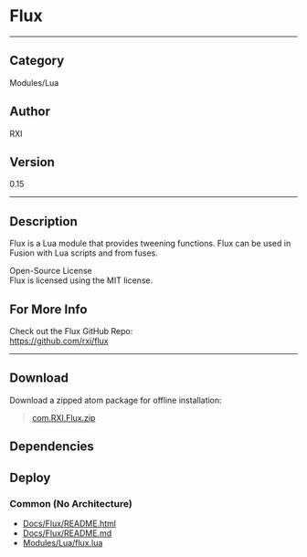 # Flux
___

## Category
Modules/Lua

## Author
RXI

## Version
0.15

___

## Description
<p>Flux is a Lua module that provides tweening functions. Flux can be used in Fusion with Lua scripts and from fuses.</p>

<p>Open-Source License<br>
Flux is licensed using the MIT license.</p>

<h2>For More Info</h2>
<p>Check out the Flux GitHub Repo:<br>
<a href="https://github.com/rxi/flux">https://github.com/rxi/flux</a></p>

___

## Download

Download a zipped atom package for offline installation:
> [com.RXI.Flux.zip](https://gitlab.com/WeSuckLess/Reactor/-/archive/master/Reactor-master.zip?path=Atoms/com.RXI.Flux)  

## Dependencies

## Deploy

### Common (No Architecture)

<ul>
<li><a href="https://gitlab.com/WeSuckLess/Reactor/-/blob/master/Atoms/com.RXI.Flux/Docs/Flux/README.html?ref_type=heads">Docs/Flux/README.html</a></li>
<li><a href="https://gitlab.com/WeSuckLess/Reactor/-/blob/master/Atoms/com.RXI.Flux/Docs/Flux/README.md?ref_type=heads">Docs/Flux/README.md</a></li>
<li><a href="https://gitlab.com/WeSuckLess/Reactor/-/blob/master/Atoms/com.RXI.Flux/Modules/Lua/flux.lua?ref_type=heads">Modules/Lua/flux.lua</a></li>
</ul>
